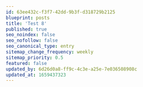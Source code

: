 ```yaml
---
id: 63ee432c-f3f7-42dd-9b3f-d318729b2125
blueprint: posts
title: 'Test 8'
published: true
seo_noindex: false
seo_nofollow: false
seo_canonical_type: entry
sitemap_change_frequency: weekly
sitemap_priority: 0.5
featured: false
updated_by: 6d26d0a8-ff9c-4c3e-a25e-7e036508908c
updated_at: 1659437323
---
```

